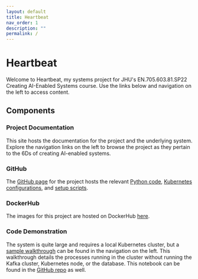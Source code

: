 ```yaml
---
layout: default
title: Heartbeat
nav_order: 1
description: ""
permalink: /
---
```


# Heartbeat

Welcome to Heartbeat, my systems project for JHU's EN.705.603.81.SP22 Creating AI-Enabled Systems course. Use the links below and navigation on the left to access content.

## Components 

### Project Documentation

This site hosts the documentation for the project and the underlying system. Explore the navigation links on the left to browse the project as they pertain to the 6Ds of creating AI-enabled systems.
 
### GitHub

The [GitHub page](https://github.com/jklasa/heartbeat) for the project hosts the relevant [Python code](https://github.com/jklasa/heartbeat/tree/main/src), [Kubernetes configurations](https://github.com/jklasa/heartbeat/tree/main/k8s), and [setup scripts](https://github.com/jklasa/heartbeat/tree/main/scripts).

### DockerHub

The images for this project are hosted on DockerHub [here](https://hub.docker.com/repository/docker/jklasa27/heartbeat).

### Code Demonstration

The system is quite large and requires a local Kubernetes cluster, but a [sample walkthrough](/heartbeat/demo) can be found in the navigation on the left. This walkthrough details the processes running in the cluster without running the Kafka cluster, Kubernetes node, or the database. This notebook can be found in the [GitHub repo](https://github.com/jklasa/heartbeat/blob/main/demo.ipynb) as well.

